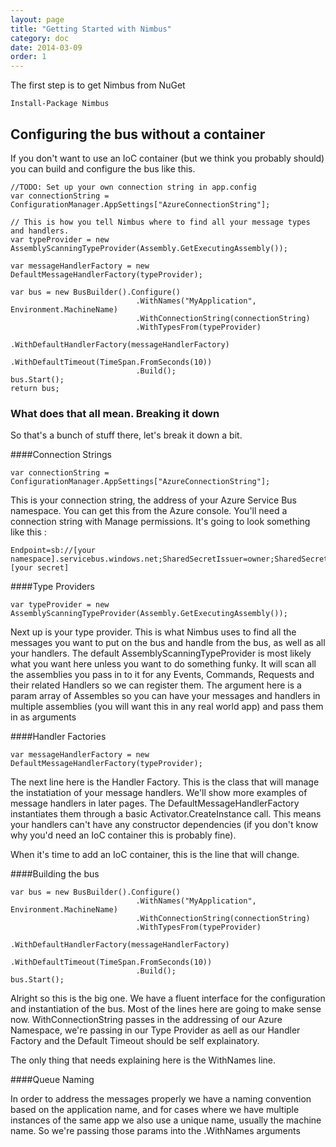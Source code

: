 ```yaml
---
layout: page
title: "Getting Started with Nimbus"
category: doc
date: 2014-03-09
order: 1
---
```


The first step is to get Nimbus from NuGet

	Install-Package Nimbus


## Configuring the bus without a container

If you don't want to use an IoC container (but we think you probably should) you can build and configure the bus like this.

	//TODO: Set up your own connection string in app.config
    var connectionString = ConfigurationManager.AppSettings["AzureConnectionString"];

    // This is how you tell Nimbus where to find all your message types and handlers.
    var typeProvider = new AssemblyScanningTypeProvider(Assembly.GetExecutingAssembly());

    var messageHandlerFactory = new DefaultMessageHandlerFactory(typeProvider);

    var bus = new BusBuilder().Configure()
                                .WithNames("MyApplication", Environment.MachineName)
                                .WithConnectionString(connectionString)
                                .WithTypesFrom(typeProvider)
                                .WithDefaultHandlerFactory(messageHandlerFactory)
                                .WithDefaultTimeout(TimeSpan.FromSeconds(10))
                                .Build();
    bus.Start();
    return bus;


### What does that all mean. Breaking it down ##

So that's a bunch of stuff there, let's break it down a bit.

####Connection Strings

    var connectionString = ConfigurationManager.AppSettings["AzureConnectionString"];
This is your connection string, the address of your Azure Service Bus namespace. You can get this from the Azure console. You'll need a connection string with Manage permissions. It's going to look something like this :

	Endpoint=sb://[your namespace].servicebus.windows.net;SharedSecretIssuer=owner;SharedSecretValue=[your secret]


####Type Providers 

	var typeProvider = new AssemblyScanningTypeProvider(Assembly.GetExecutingAssembly());


Next up is your type provider. This is what Nimbus uses to find all the messages you want to put on the bus and handle from the bus, as well as all your handlers. The default AssemblyScanningTypeProvider is most likely what you want here unless you want to do something funky. It will scan all the assemblies you pass in to it for any Events, Commands, Requests and their related Handlers so we can register them. The argument here is a param array of Assembles so you can have your messages and handlers in multiple assemblies (you will want this in any real world app) and pass them in as arguments

####Handler Factories

    var messageHandlerFactory = new DefaultMessageHandlerFactory(typeProvider);

The next line here is the Handler Factory. This is the class that will manage the instatiation of your message handlers. We'll show more examples of message handlers in later pages. The DefaultMessageHandlerFactory instantiates them through a basic Activator.CreateInstance call. This means your handlers can't have any constructor dependencies (if you don't know why you'd need an IoC container this is probably fine). 

When it's time to add an IoC container, this is the line that will change.

####Building the bus


    var bus = new BusBuilder().Configure()
                                .WithNames("MyApplication", Environment.MachineName)
                                .WithConnectionString(connectionString)
                                .WithTypesFrom(typeProvider)
                                .WithDefaultHandlerFactory(messageHandlerFactory)
                                .WithDefaultTimeout(TimeSpan.FromSeconds(10))
                                .Build();
    bus.Start();

Alright so this is the big one. We have a fluent interface for the configuration and instantiation of the bus. Most of the lines here are going to make sense now. WithConnectionString passes in the addressing of our Azure Namespace, we're passing in our Type Provider as aell as our Handler Factory and the Default Timeout should be self explainatory.

The only thing that needs explaining here is the WithNames line.

####Queue Naming

In order to address the messages properly we have a naming convention based on the application name, and for cases where we have multiple instances of the same app we also use a unique name, usually the machine name. So we're passing those params into the .WithNames arguments



